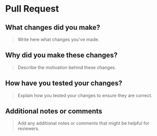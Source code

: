 # Pull Request

## What changes did you make?

> Write here what changes you've made.

## Why did you make these changes?

> Describe the motivation behind these changes.

## How have you tested your changes?

> Explain how you tested your changes to ensure they are correct.

## Additional notes or comments

> Add any additional notes or comments that might be helpful for reviewers.
